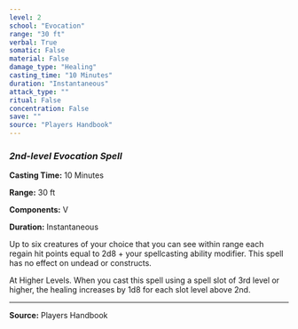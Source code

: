 ```yaml
---
level: 2
school: "Evocation"
range: "30 ft"
verbal: True
somatic: False
material: False
damage_type: "Healing"
casting_time: "10 Minutes"
duration: "Instantaneous"
attack_type: ""
ritual: False
concentration: False
save: ""
source: "Players Handbook"
---
```


### *2nd-level Evocation Spell*

**Casting Time:** 10 Minutes

**Range:** 30 ft

**Components:** V

**Duration:** Instantaneous

Up to six creatures of your choice that you can see within range each regain hit points equal to 2d8 + your spellcasting ability modifier. This spell has no effect on undead or constructs.
 
 At Higher Levels. When you cast this spell using a spell slot of 3rd level or higher, the healing increases by 1d8 for each slot level above 2nd.

---
**Source:** Players Handbook
